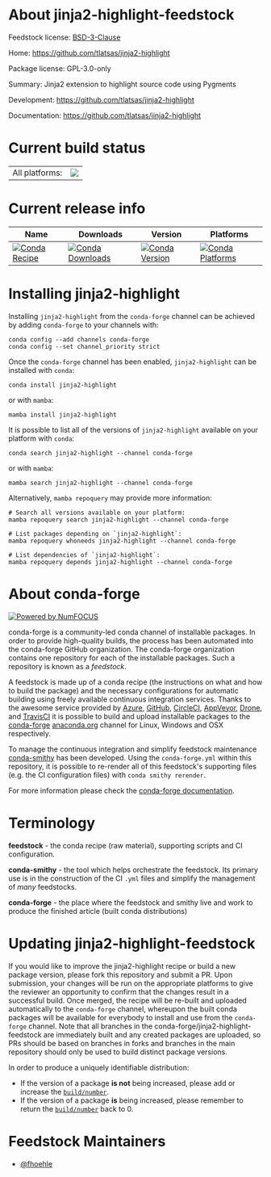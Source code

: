 About jinja2-highlight-feedstock
================================

Feedstock license: [BSD-3-Clause](https://github.com/conda-forge/jinja2-highlight-feedstock/blob/main/LICENSE.txt)

Home: https://github.com/tlatsas/jinja2-highlight

Package license: GPL-3.0-only

Summary: Jinja2 extension to highlight source code using Pygments

Development: https://github.com/tlatsas/jinja2-highlight

Documentation: https://github.com/tlatsas/jinja2-highlight

Current build status
====================


<table><tr><td>All platforms:</td>
    <td>
      <a href="https://dev.azure.com/conda-forge/feedstock-builds/_build/latest?definitionId=9002&branchName=main">
        <img src="https://dev.azure.com/conda-forge/feedstock-builds/_apis/build/status/jinja2-highlight-feedstock?branchName=main">
      </a>
    </td>
  </tr>
</table>

Current release info
====================

| Name | Downloads | Version | Platforms |
| --- | --- | --- | --- |
| [![Conda Recipe](https://img.shields.io/badge/recipe-jinja2--highlight-green.svg)](https://anaconda.org/conda-forge/jinja2-highlight) | [![Conda Downloads](https://img.shields.io/conda/dn/conda-forge/jinja2-highlight.svg)](https://anaconda.org/conda-forge/jinja2-highlight) | [![Conda Version](https://img.shields.io/conda/vn/conda-forge/jinja2-highlight.svg)](https://anaconda.org/conda-forge/jinja2-highlight) | [![Conda Platforms](https://img.shields.io/conda/pn/conda-forge/jinja2-highlight.svg)](https://anaconda.org/conda-forge/jinja2-highlight) |

Installing jinja2-highlight
===========================

Installing `jinja2-highlight` from the `conda-forge` channel can be achieved by adding `conda-forge` to your channels with:

```
conda config --add channels conda-forge
conda config --set channel_priority strict
```

Once the `conda-forge` channel has been enabled, `jinja2-highlight` can be installed with `conda`:

```
conda install jinja2-highlight
```

or with `mamba`:

```
mamba install jinja2-highlight
```

It is possible to list all of the versions of `jinja2-highlight` available on your platform with `conda`:

```
conda search jinja2-highlight --channel conda-forge
```

or with `mamba`:

```
mamba search jinja2-highlight --channel conda-forge
```

Alternatively, `mamba repoquery` may provide more information:

```
# Search all versions available on your platform:
mamba repoquery search jinja2-highlight --channel conda-forge

# List packages depending on `jinja2-highlight`:
mamba repoquery whoneeds jinja2-highlight --channel conda-forge

# List dependencies of `jinja2-highlight`:
mamba repoquery depends jinja2-highlight --channel conda-forge
```


About conda-forge
=================

[![Powered by
NumFOCUS](https://img.shields.io/badge/powered%20by-NumFOCUS-orange.svg?style=flat&colorA=E1523D&colorB=007D8A)](https://numfocus.org)

conda-forge is a community-led conda channel of installable packages.
In order to provide high-quality builds, the process has been automated into the
conda-forge GitHub organization. The conda-forge organization contains one repository
for each of the installable packages. Such a repository is known as a *feedstock*.

A feedstock is made up of a conda recipe (the instructions on what and how to build
the package) and the necessary configurations for automatic building using freely
available continuous integration services. Thanks to the awesome service provided by
[Azure](https://azure.microsoft.com/en-us/services/devops/), [GitHub](https://github.com/),
[CircleCI](https://circleci.com/), [AppVeyor](https://www.appveyor.com/),
[Drone](https://cloud.drone.io/welcome), and [TravisCI](https://travis-ci.com/)
it is possible to build and upload installable packages to the
[conda-forge](https://anaconda.org/conda-forge) [anaconda.org](https://anaconda.org/)
channel for Linux, Windows and OSX respectively.

To manage the continuous integration and simplify feedstock maintenance
[conda-smithy](https://github.com/conda-forge/conda-smithy) has been developed.
Using the ``conda-forge.yml`` within this repository, it is possible to re-render all of
this feedstock's supporting files (e.g. the CI configuration files) with ``conda smithy rerender``.

For more information please check the [conda-forge documentation](https://conda-forge.org/docs/).

Terminology
===========

**feedstock** - the conda recipe (raw material), supporting scripts and CI configuration.

**conda-smithy** - the tool which helps orchestrate the feedstock.
                   Its primary use is in the construction of the CI ``.yml`` files
                   and simplify the management of *many* feedstocks.

**conda-forge** - the place where the feedstock and smithy live and work to
                  produce the finished article (built conda distributions)


Updating jinja2-highlight-feedstock
===================================

If you would like to improve the jinja2-highlight recipe or build a new
package version, please fork this repository and submit a PR. Upon submission,
your changes will be run on the appropriate platforms to give the reviewer an
opportunity to confirm that the changes result in a successful build. Once
merged, the recipe will be re-built and uploaded automatically to the
`conda-forge` channel, whereupon the built conda packages will be available for
everybody to install and use from the `conda-forge` channel.
Note that all branches in the conda-forge/jinja2-highlight-feedstock are
immediately built and any created packages are uploaded, so PRs should be based
on branches in forks and branches in the main repository should only be used to
build distinct package versions.

In order to produce a uniquely identifiable distribution:
 * If the version of a package **is not** being increased, please add or increase
   the [``build/number``](https://docs.conda.io/projects/conda-build/en/latest/resources/define-metadata.html#build-number-and-string).
 * If the version of a package **is** being increased, please remember to return
   the [``build/number``](https://docs.conda.io/projects/conda-build/en/latest/resources/define-metadata.html#build-number-and-string)
   back to 0.

Feedstock Maintainers
=====================

* [@fhoehle](https://github.com/fhoehle/)

